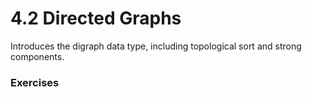 # 4.2 Directed Graphs
Introduces the digraph data type, including topological sort and strong components.

### Exercises